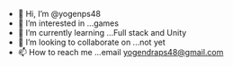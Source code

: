 - 👋 Hi, I’m @yogenps48
- 👀 I’m interested in ...games
- 🌱 I’m currently learning ...Full stack and Unity
- 💞️ I’m looking to collaborate on ...not yet
- 📫 How to reach me ...email yogendraps48@gmail.com

<!---
yogenps48/yogenps48 is a ✨ special ✨ repository because its `README.md` (this file) appears on your GitHub profile.
You can click the Preview link to take a look at your changes.
--->
